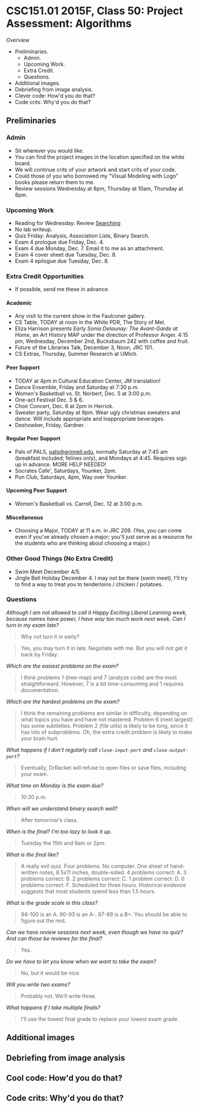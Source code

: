 CSC151.01 2015F, Class 50: Project Assessment: Algorithms
=========================================================

_Overview_

* Preliminaries.
    * Admin.
    * Upcoming Work.
    * Extra Credit.
    * Questions.
* Additional images.
* Debriefing from image analysis.
* Clever code: How'd you do that?
* Code crits: Why'd you do that?

Preliminaries
-------------

### Admin

* Sit wherever you would like.
* You can find the project images in the location specified on the
  white board.
* We will continue crits of your artwork and start crits of your code.
* Could those of you who borrowed my "Visual Modeling with Logo" books
  please return them to me.
* Review sessions Wednesday at 8pm, Thursday at 10am, Thursday at 8pm.

### Upcoming Work

* Reading for Wednesday: Review 
  [Searching](../readings/searching-reading.html)
* No lab writeup.
* Quiz Friday: Analysis, Association Lists, Binary Search.
* Exam 4 prologue due Friday, Dec. 4.
* Exam 4 due Monday, Dec. 7.  Email it to me as an attachment.
* Exam 4 cover sheet due Tuesday, Dec. 8.
* Exam 4 epilogue due Tuesday, Dec. 8.

### Extra Credit Opportunities

* If possible, send me these in advance.

#### Academic

* Any visit to the current show in the Faulconer gallery.
* CS Table, TODAY at noon in the White PDR, The Story of Mel.
* Eliza Harrison presents _Early Sonia Delaunay: The Avant-Garde at Home_,
  an Art History MAP under the direction of Professor Anger.
  4:15 pm, Wednesday, December 2nd, Bucksbaum 242 with coffee and fruit.
* Future of the Libraries Talk, December 3, Noon, JRC 101.
* CS Extras, Thursday, Summer Research at UMich.

#### Peer Support

* TODAY at 4pm in Cultural Education Center, JM translation!
* Dance Ensemble, Friday and Saturday at 7:30 p.m.
* Women's Basketball vs. St. Norbert, Dec. 5 at 3:00 p.m.
* One-act Festival Dec. 5 & 6.
* Choir Concert, Dec. 6 at 2pm in Herrick.
* Sweater party, Saturday at 9pm.  Wear ugly christmas sweaters and dance.
  Will include appropriate and inappropriate beverages.
* Deshowber, Friday, Gardner.

#### Regular Peer Support

* Pals of PALS, pals@grinnell.edu, normally Saturday at 7:45 am (breakfast
  included; felines only), and Mondays at 4:45.  Requires sign up in 
  advance.    MORE HELP NEEDED!
* Socrates Cafe', Saturdays, Younker, 2pm. 
* Pun Club, Saturdays, 4pm, Way over Younker. 

#### Upcoming Peer Support

* Women's Basketball vs. Carroll, Dec. 12 at 3:00 p.m.

#### Miscellaneous

* Choosing a Major, TODAY at 11 a.m. in JRC 209.
  (Yes, you can come even if you've already chosen a major; you'll just
  serve as a resource for the students who are thinking about choosing
  a major.)

### Other Good Things (No Extra Credit)

* Swim Meet December 4/5.
* Jingle Bell Holiday December 4.  I may not be there (swim meet), 
  I'll try to find a way to treat you to tenderloins / chicken / 
  potatoes.

### Questions

_Although I am not allowed to call it Happy Exciting Liberal Learning
 week, because names have power, I have way too much work next week.
 Can I turn in my exam late?_

> Why not turn it in early?

> Yes, you may turn it in late.  Negotiate with me.  But you will not
  get it back by Friday.

_Which are the easiest problems on the exam?_

> I think problems 1 (tree-map) and 7 (analyze code) are the most
  straightforward. However, 7 is a bit time-consuming and 1 requires
  documentation.

_Which are the hardest problems on the exam?_

> I think the remaining problems are similar in difficulty, depending on
  what topics you have and have not mastered.  Problem 6 (next largest)
  has some subtleties.  Problem 2 (file utils) is likely to be long, since
  it has lots of subproblems.  Oh, the extra credit problem is likely to
  make your brain hurt.

_What happens if I don't regularly call `close-input-port` and 
 `close-output-port`?_

> Eventually, DrRacket will refuse to open files or save files, including
  your exam.

_What time on Monday is the exam due?_

> 10:30 p.m.

_When will we understand binary search well?_

> After tomorrow's class.

_When is the final?  I'm too lazy to look it up._

> Tuesday the 15th and 9am or 2pm.

_What is the final like?_

> A really evil quiz.  Four problems.  No computer.  One sheet of 
  hand-written notes, 8.5x11 inches, double-sided.  4 problems correct: A.
  3 problems correct: B.  2 problems correct: C.  1 problem correct: D.
  0 problems correct: F.  Scheduled for three hours.  Historical evidence
  suggests that most students spend less than 1.5 hours.

_What is the grade scale in this class?_

> 94-100 is an A.  90-93 is an A-.  87-89 is a B+.  You should be able
  to figure out the rest.

_Can we have review sessions next week, even though we have no quiz?
 And can those be reviews for the final?_

> Yes.

_Do we have to let you know when we want to take the exam?_

> No, but it would be nice.

_Will you write two exams?_

> Probably not.  We'll write three.

_What happens if I take multiple finals?_

> I'll use the lowest final grade to replace your lowest exam grade.


Additional images
-----------------

Debriefing from image analysis
------------------------------

Cool code: How'd you do that?
-----------------------------

Code crits: Why'd you do that?
------------------------------
